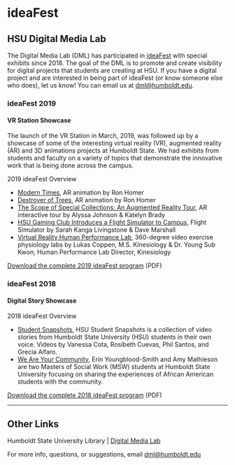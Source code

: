 # ideaFest

## HSU Digital Media Lab
The Digital Media Lab (DML) has participated in [ideaFest](https://www2.humboldt.edu/ideafest/) with special exhibits since 2018. The goal of the DML is to promote and create visibility for digital projects that students are creating at HSU. If you have a digital project and are interested in being part of ideaFest (or know someone else who does), let us know! You can email us at dml@humboldt.edu. 

### ideaFest 2019

#### VR Station Showcase 
The launch of the VR Station in March, 2019, was followed up by a showcase of some of the interesting virtual reality (VR), augmented reality (AR) and 3D animations projects at Humboldt State. We had exhibits from students and faculty on a variety of topics that demonstrate the innovative work that is being done across the campus. 

2019 ideaFest Overview
+ [Modern Times](https://hsudml.github.io/ideafest2019/#section0), AR animation by Ron Homer
+ [Destroyer of Trees](https://hsudml.github.io/ideafest2019/#section1), AR animation by Ron Homer
+ [The Scope of Special Collections: An Augmented Reality Tour](https://hsudml.github.io/ideafest2019/#section2), AR interactive tour by Alyssa Johnson & Katelyn Brady
+ [HSU Gaming Club Introduces a Flight Simulator to Campus](https://hsudml.github.io/ideafest2019/#section3), Flight Simulator by Sarah Kanga Livingstone & Dave Marshall
+ [Virtual Reality Human Performance Lab](https://hsudml.github.io/ideafest2019/#section4), 360-degree video exercise physiology labs by Lukas Coppen, M.S. Kinesiology & Dr. Young Sub Kwon, Human Performance Lab Director, Kinesiology

[Download the complete 2019 ideaFest program](https://www2.humboldt.edu/ideafest/sites/default/files/13448_ideaFest_2019_program_04102019_HBD.pdf) (PDF)


### ideaFest 2018

#### Digital Story Showcase

2018 ideaFest Overview
+ [Student Snapshots](https://hsudml.github.io/ideafest2018/#section0), HSU Student Snapshots is a collection of video stories from Humboldt State University (HSU) students in their own voice. Videos by Vanessa Cota, Rosibeth Cuevas, Phil Santos, and Grecia Alfaro. 
+ [We Are Your Community](https://hsudml.github.io/ideafest2018/#section1), Erin Youngblood-Smith and Amy Mathieson are two Masters of Social Work (MSW) students at Humboldt State University focusing on sharing the experiences of African American students with the community. 

[Download the complete 2018 ideaFest program](https://www2.humboldt.edu/ideafest/sites/default/files/ideaFest2018_program.pdf) (PDF)

---
## Other Links
Humboldt State University Library | [Digital Media Lab](http://libguides.humboldt.edu/dml)

For more info, questions, or suggestions, email dml@humboldt.edu


